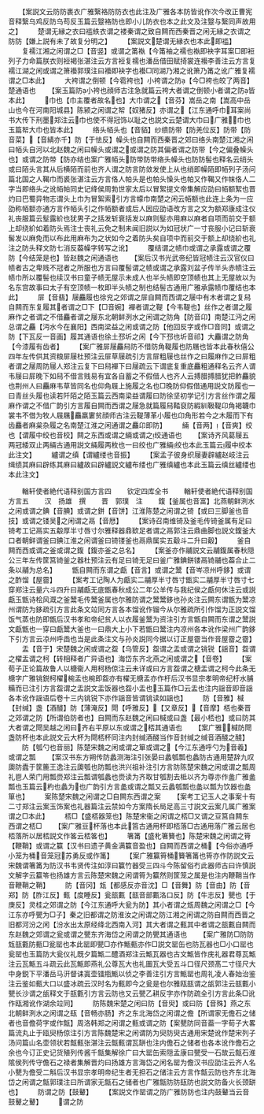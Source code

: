 <!-- { "loadSidebar": true } -->
　　【案説文云防防裹衣广雅繄袼防防衣也此注及广雅各本防皆讹作次今改正曹宪音释繄乌鸡反防乌苟反玉篇云毉袼防也即小儿防衣也本之此文及注毉与繄同声故用之】
　　楚谓无縁之衣曰褴紩衣谓之褛秦谓之致自闗而西秦晋之闲无縁之衣谓之防防【嫌上説有未了故复分明之】
　　【案説文楚谓无縁衣也本此即褴】
　　复襦江湘之闲谓之□【音竖】或谓之筩褹【今筩袖之襦也褹即袂字耳案□即裋列子力命篇朕衣则裋褐张湛注云方言裋复襦也潘岳借田赋掎裳连襼李善注云方言复襦江湖之闲或谓之箫襼郭璞注曰襼即袂字也襼□同湖乃湘之讹箫乃筩之讹广雅复襦谓之□本此】
　　大袴谓之倒顿【今雹袴也】小袴谓之防【今□袴也皎了两音】楚通语也
　　【案玉篇防小袴也顔师古注急就篇云袴大者谓之倒顿小者谓之防皆本此】
　　巾也【巾主覆者故名也】大巾谓之【音芬】嵩岳之南【嵩高中岳山也今在河南阳城县】陈颍之闲谓之帤【奴猪反】亦谓之【江东通呼巾耳案尚书大传下刑墨郑注云巾也使不得冠饰以耻之也説文云楚谓大巾曰广雅巾也玉篇帤大巾也皆本此】
　　络头帞头也【音貊】纱缋防带【防羌位反】防带【防音菜】【音綪亦千】防【于怯反】幧头也自闗而西秦晋之郊曰络头南楚江湘之闲曰帞头自河以北赵魏之闲曰幧头或谓之或谓之防其偏者谓之防带【今之偏叠幧头也】或谓之防带【防亦结也案广雅帞头防带防带络头幧头也防防髻也释名云绡头或曰陌头言其从后横陌而前也齐人谓之防言防敛发使上从也绡即幧陌即帞列子汤问篇北国之人鞨巾而裘张湛注云方言佫人帕头是也帕头懆头也帕又作鞨又作帓佫人二字当即络头之讹帞帕同史记绛侯周勃世家太后以冒絮提文帝集解应劭曰帞额絮也晋灼曰巴蜀异物志谓头上巾为冒絮索引方言幪巾南楚之闲云帞额也此连上条为一应劭称帞额亦通方言作帞头引之作帞额者或后人因应劭语改方言之文为额郑康成注仪礼丧服篇云髽露紒也犹男子之括发斩衰括发以麻则髽亦用麻以麻者自项而前交于额上却绕紒如着防头焉注士丧礼云免之制未闻旧説以为如冠状广一寸丧服小记曰斩衰髺发以麻免而以布此用麻布为之状如今之着防头矣自项中而前交于额上却绕紒也礼注之防头释文防七消反葢幧字转写之讹】
　　覆结谓之帻巾或谓之承露或谓之覆防【今结笼是也】皆赵魏之闲通语也
　　【案后汉书光武帝纪皆冠帻注云汉官仪曰帻者古之卑贱不冠者之所服也方言曰覆髻谓之帻或谓之承露刘盆子传半头赤帻注云帻巾所以覆髻也续汉书曰童子帻无屋示未成人也半头帻即空顶帻也其上无屋故以为名东宫故事曰太子有空顶帻一枚即半头帻之制也结髻古通用广雅承露帻巾覆结也本此】
　　屝【音翡】屦麤履也徐兖之郊谓之屝自闗而西谓之屦中有木者谓之复舄自闗而东复履其者谓之□下【□音婉】襌者谓之鞮【今韦鞮也】丝作之者谓之履麻作之者谓之不借麤者谓之屦东北朝鲜洌水之闲谓之防角【防音卬】南楚江沔之闲总谓之麤【沔水今在襄阳】西南梁益之闲或谓之防【他回反字或作□音同】或谓之防【下瓦反一音画】履其通语也徐土邳圻之闲【今下邳也圻音祁】大麤谓之防角【今漆履有齿者】
　　【案广雅屝屦麤舄防不借防角鞮履也防屩也皆本此春秋僖公四年左传供其资粮屝屦杜预注云屝草屦疏引方言屝粗屦也丝作之曰履麻作之曰屝粗者谓之屦周防屦人郑注云复下曰舄襌下曰屦疏云下谓底复重底麤粗通释名云齐人谓韦屦曰屝晚下如舄不借言贱易有宜各自蓄之不假借人也齐人云搏腊搏腊犹把鲊麤貌也荆州人曰麤麻韦草皆同名也仰角屐上施履之名也□晚防仰假借通用説文防履也一曰青丝头履也读若阡陌之陌玉篇云西南梁益谓履曰防徐坚初学记引方言丝作谓之履麻作谓之不借广韵引方言履自闗而西谓之屦急就篇履舄鞜裒防縀紃靸鞮卬角褐韤巾裳韦不借为牧人屐屩麤羸寠贫顔师古注云鞮薄革小履也卬角形若今之木履而下有齿麤者麻枲杂履之名南楚江淮之闲通谓之麤卬即防】
　　緉【音两】【音爽】绞也【谓履中绞也音校】闗之东西或谓之緉或谓之绞通语也
　　【案诗齐风葛屦五两冠緌双止两緉古通用説文緉履两枚也一曰绞也广雅緉绞也本此玉篇云履中绞本此注文】
　　纑谓之缜【谓纑缕也音振】
　　【案孟子彼身织屦妻辟纑赵岐注云缉绩其麻曰辟练其麻曰纑故曰辟纑説文纑布缕也广雅缜纑也本此玉篇云缜丝纑缕也本此注文】

　　輶轩使者絶代语释别国方言四
　　钦定四库全书
　　輶轩使者絶代语释别国方言五
　　汉　扬雄　撰
　　晋　郭璞　注
　　鍑【釜属也音富】北燕朝鲜洌水之闲或谓之錪【音腆】或谓之鉼【音饼】江淮陈楚之闲谓之锜【或曰三脚釜也音技】或谓之镂吴之闲谓之鬲【音厯】
　　【案诗召南维锜及釜毛传锜釜属有足曰锜考工记鬲实五觳厚半寸唇寸尔雅释器鼎欵足者谓之鬲郭注云鼎曲脚也説文鍑釜大口者朝鲜谓釜曰錪江淮之闲谓釜曰锜镂釜也鬲鼎属实五觳斗二升曰觳】
　　釜自闗而西或谓之釜或谓之鍑【鍑亦釜之总名】
　　【案釜亦作鬴説文云鬴鍑属春秋隠公三年左传筐筥锜釜之器杜预注云有足曰锜无足曰釜广雅錪鉼镂鬲锜鬴也葢合止二条以鬴为总名】
　　甑自闗而东谓之甗【音言】或谓之鬵【音岑凉州呼鉹】或谓之酢馏【屋霤】
　　【案考工记陶人为甗实二鬴厚半寸唇寸甑实二鬴厚半寸唇寸七穿郑注云量六斗四升曰鬴甗无底甑春秋成公二年公羊传与我纪侯之甗何休注云或説甗玉甑诗桧风溉之釜鬵毛传鬵釜属也尔雅防谓之鬵鬵鉹也孙炎注云闗东谓甑为鬵凉州谓防为鉹疏引方言此条文竝同方言各本馏讹作镏今从尔雅疏所引作馏为正説文馏饭气蒸也防即甑后汉书孝和帝纪贫人以衣履釜鬵为资注引方言甑自闗而东谓之鬵説文甗甑也一穿曰甗鬵大釜也一曰鼎大上小下若甑曰鬵注内凉州各本讹作梁州广韵鉹下引方言云凉州呼臿也当是此条注文与孙炎説同今据以订正屋霤当作音屋霤之霤】
　　盂【音于】宋楚魏之闲或谓之盌【乌管反】盌谓之盂或谓之铫锐【謡音】盌谓之櫂盂谓之柯【转相释者广异语也】海岱东齐北燕之闲或谓之【音卷】
　　【案荀子正论篇故鲁人以榶衞人用柯杨倞注云未详或曰方言盌谓之榶盂谓之柯今此条无榶字广雅铫鋭柯櫂椀盂也椀即盌亦有櫂无榶盂亦作杅后汉书显宗孝明帝纪杅水脯糒而已注引方言盌谓之盂説文盂饭器也盌小盂也玉篇作□云盂也注内謡音即音謡各本讹作謡语后卷十三内铫锐下亦作謡音皆谓铫读如謡也】
　　防【音雅】椷【封缄】盏【酒醆】防【薄淹反】閜【呼雅反】【又章反】【音摩】桮也秦晋之郊谓之防【所谓伯防者也】自闗而东赵魏之闲曰椷或曰盏【最小桮也】或曰防其大者谓之閜吴越之闲曰齐右平原以东或谓之桮其通语也
　　【案广雅椷防閜盏防杯也本此説文云大杯为閜桮杯同注内封缄酒醆当作音封缄之缄音酒醆之醆】
　　防【瓠勺也音丽】陈楚宋魏之闲或谓之箪或谓之【今江东通呼勺为音羲】或谓之瓢
　　【案汉书东方朔传防蠡测海注引张晏曰蠡瓠瓢也蠡防古通用楚辞九叹瓟防蠹于筐簏王逸注云瓟瓠也防瓢也洪兴祖补注引方言防陈楚宋魏之闲或谓之瓢周礼鬯人荣门用瓢赍郑注云瓢谓瓠蠡也赍读为齐取甘瓠割去柢以齐为尊亦作盠广雅盠瓢也玉篇云杓也蠡为也广韵引方言盠或谓之瓢又云蠡瓠瓢也盠以瓢为饮器也盠箪也】
　　案陈楚宋魏之闲谓之□自闗东西谓之案
　　【案考工记玉人之事案十有二寸郑注云案玉饰案也礼器篇注云禁如今方案隋长局足高三寸説文云案几属广雅案谓之□本此】
　　桮□【盛桮器笼也】陈楚宋衞之闲谓之桮□又谓之豆筥自闗东西谓之桮□
　　【案广雅豆杯落也本此筥古通用杯即桮落□古通用落广雅云居也桮落所以居桮説文作笿云桮笿也】
　　箸筩【盛朼箸籫也】陈楚宋魏之闲谓之筲【鞭鞘】或谓之籯【汉书曰遗子黄金满籯音盈也】自闗而西谓之桶【今俗亦通呼小笼为桶音笼冠苏勇反或作筩】
　　【案广雅籯筲桶籫箸筩也筲亦作防説文云宋魏谓箸筩为防汉书韦贤传注如淳曰籯竹器受三四斗今陈留俗冇此器师古曰许慎説文解字云籯笭也扬雄方言云陈楚宋魏之闲谓筲为籯然则筐笼之属是也注内鞭鞘当作音鞭鞘之鞘】
　　防【音冈】瓭【都感反亦音沈】□【音舞】防【音由】防【音郑】防【胙江反】甀【度睡反】瓮瓿甊【瓿音部甊洛口反】防【牛志反】甖也【于庚反】灵桂之郊谓之防【今江东通呼大瓮为防】其小者谓之瓭周魏之闲谓之□【今江东亦呼甖为□子】秦之旧都谓之防淮汝之闲谓之防江湘之闲谓之防自闗而西晋之旧都河汾之闲【汾水出太原经绛北西南入河】其大者谓之甀其中者谓之瓿甊自闗而东赵魏之郊谓之瓮或谓之甖东齐海岱之闲谓之防甖其通语也
　　【案广雅防□防防瓭瓿甊防甀□瓮罂也本此罂即甖□亦作甒甀亦作□説文罂缶也防瓦器也□小口罂也瓮罂也玉篇防大瓮仪礼既夕篇甒二醴酒郑注云甒瓦器也古文甒皆作庑礼器君尊瓦甒注云瓦甒五斗疏云此瓦甒即燕礼公尊瓦大也礼圗瓦大受五斗口径尺颈髙二寸径尺大中身鋭下平潘岳马汧督诔寘壶镭瓶甒以侦之李善注引方言甒罂也周礼凌人春始治鉴注云鉴如甀大口以盛冰疏云汉时名为甀即今之瓮是也尔雅瓯瓿谓之瓵郭注云瓿甊小甖长沙谓之瓵释文于瓿甊引方言云防也又云甖乙耕反字亦作防疏全引方言此条□讹作瓯湘讹作湖余竝同】
　　防陈魏宋楚之闲曰防【音臾】或曰防【音殊】燕之东北朝鲜洌水之闲谓之瓺【音畅亦肠】齐之东北海岱之闲谓之儋【所谓家无儋石之储者也音儋荷字或作甔】周洛韩郑之闲谓之甀或谓之防【案甖防同音葢一字荀子大畧篇流丸止于瓯臾杨倞注引方言陈魏楚宋之闲谓防为臾防臾古通用宋楚讹作楚宋列子汤问篇山名壶领状若甔甀张湛注云甔甀谓瓦缾也注内儋石之储者也各本讹作儋石之余也今订正史记货殖列传酱千甔集解徐广曰大罂缶索隠孟康曰甖受一石故云甔石淮隂侯列传守儋石之禄者集解晋灼曰扬雄方言海岱之闲名罂为儋汉书应劭注云齐人名小甖为儋受二斛后汉书显宗孝明帝纪生者无担石之储注云方言作甔云防也齐东北海岱之闲谓之甔郭璞注曰所谓家无甔石之储者也广雅甔防防瓺防也説文防备火长颈缾也】
　　防谓之防【鼓鼙】
　　【案説文作罂谓之防广雅防防也注内鼓鼙当云音鼓鼙之鼙】
　　谓之防

